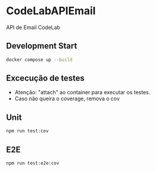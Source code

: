 # CodeLabAPIEmail

API de Email CodeLab

## Development Start

```bash
docker compose up --build
```

## Excecução de testes

- Atenção: "attach" ao container para executar os testes.
- Caso não queira o coverage, remova o cov

## Unit

```bash
npm run test:cov
```

## E2E

```bash
npm run test:e2e:cov
```
